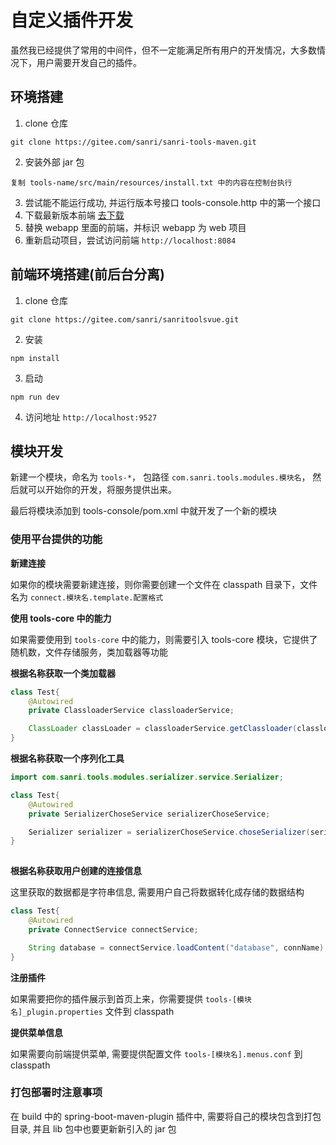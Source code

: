 # 自定义插件开发

虽然我已经提供了常用的中间件，但不一定能满足所有用户的开发情况，大多数情况下，用户需要开发自己的插件。


## 环境搭建

1. clone 仓库
```shell 
git clone https://gitee.com/sanri/sanri-tools-maven.git
```
2. 安装外部 jar 包 
```
复制 tools-name/src/main/resources/install.txt 中的内容在控制台执行
```
3. 尝试能不能运行成功, 并运行版本号接口 tools-console.http 中的第一个接口
4. 下载最新版本前端 [去下载](https://gitee.com/sanri/sanritoolsvue/releases)
5. 替换 webapp 里面的前端，并标识 webapp 为 web 项目
6. 重新启动项目，尝试访问前端 `http://localhost:8084`

## 前端环境搭建(前后台分离)

1. clone 仓库
```shell
git clone https://gitee.com/sanri/sanritoolsvue.git
```
2. 安装 
```shell
npm install 
```
3. 启动
```shell
npm run dev 
```
4. 访问地址 `http://localhost:9527`


## 模块开发

新建一个模块，命名为 `tools-*`， 包路径 `com.sanri.tools.modules.模块名`， 然后就可以开始你的开发，将服务提供出来。

最后将模块添加到 tools-console/pom.xml 中就开发了一个新的模块

### 使用平台提供的功能

**新建连接**

如果你的模块需要新建连接，则你需要创建一个文件在 classpath 目录下，文件名为 `connect.模块名.template.配置格式`

**使用 tools-core 中的能力**

如果需要使用到 `tools-core` 中的能力，则需要引入 tools-core 模块，它提供了随机数，文件存储服务，类加载器等功能

**根据名称获取一个类加载器**
```java
class Test{
    @Autowired
    private ClassloaderService classloaderService;

    ClassLoader classLoader = classloaderService.getClassloader(classloaderName);
}
```

**根据名称获取一个序列化工具**
```java
import com.sanri.tools.modules.serializer.service.Serializer;

class Test{
    @Autowired
    private SerializerChoseService serializerChoseService;

    Serializer serializer = serializerChoseService.choseSerializer(serializerParam.getHashKey());
}
    
```

**根据名称获取用户创建的连接信息**

这里获取的数据都是字符串信息, 需要用户自己将数据转化成存储的数据结构 

```java
class Test{
    @Autowired
    private ConnectService connectService;

    String database = connectService.loadContent("database", connName);
}
```

**注册插件**

如果需要把你的插件展示到首页上来，你需要提供 `tools-[模块名]_plugin.properties` 文件到 classpath 

**提供菜单信息**

如果需要向前端提供菜单, 需要提供配置文件 `tools-[模块名].menus.conf` 到 classpath 

### 打包部署时注意事项 

在 build 中的 spring-boot-maven-plugin 插件中, 需要将自己的模块包含到打包目录, 并且 lib 包中也要更新新引入的 jar 包
